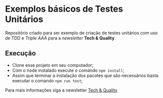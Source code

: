 # Exemplos básicos de Testes Unitários

Repositório criado para ser exemplo de criação de testes unitários com uso de TDD e *Triple AAA* para a *newsletter* **Tech & Quality**. 

## Execução

- Clone esse projeto em seu computador;
- Com o node instalado execute o comando `npm install`;
- Assim que terminar a instalação dos pacotes que são necessários basta executar o comando `npm run test`;

Para mais informações siga a newsletter [Tech & Quality](https://joaomartinsfilho.substack.com/)
